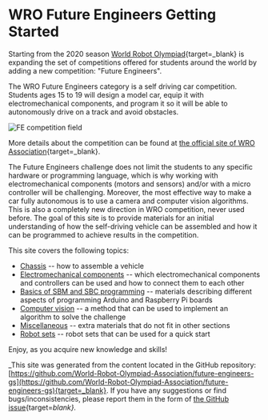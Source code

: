 # WRO Future Engineers Getting Started

Starting from the 2020 season [World Robot Olympiad](https://wro-association.org/association/introduction){target=_blank} is expanding the set of competitions offered for students around the world by adding a new competition: "Future Engineers".

The WRO Future Engineers category is a self driving car competition. Students ages 15 to 19 will design a model car, equip it with electromechanical components, and program it so it will be able to autonomously drive on a track and avoid obstacles.

![FE competition field](img/fe-map.png)

More details about the competition can be found at [the official site of WRO Association](https://wro-association.org/competition/new-competition-formats/future-engineers){target=_blank}.

The Future Engineers challenge does not limit the students to any specific hardware or programming language, which is why working with electromechanical components (motors and sensors) and/or with a micro controller will be challenging. Moreover, the most effective way to make a car fully autonomous is to use a camera and computer vision algorithms.  This is also a completely new direction in WRO competition, never used before. The goal of this site is to provide materials for an initial understanding of how the self-driving vehicle can be assembled and how it can be programmed to achieve results in the competition.

This site covers the following topics:

  * [Chassis](p01-chassis.md) -- how to assemble a vehicle
  * [Electromechanical components](p02-electronics.md) -- which electromechanical components and controllers can be used and how to connect them to each other
  * [Basics of SBM and SBC programming](p03-programming.md) -- materials describing different aspects of programming Arduino and Raspberry Pi boards
  * [Computer vision](p04-cv.md) -- a method that can be used to implement an algorithm to solve the challenge
  * [Miscellaneous](p05-misc.md) -- extra materials that do not fit in other sections
  * [Robot sets](p06-robot-sets.md) -- robot sets that can be used for a quick start

Enjoy, as you acquire new knowledge and skills!

_This site was generated from the content located in the GitHub repository: [https://github.com/World-Robot-Olympiad-Association/future-engineers-gs](https://github.com/World-Robot-Olympiad-Association/future-engineers-gs){target=_blank}. If you have any suggestions or find bugs/inconsistencies, please report them in the form of [the GitHub issue](https://github.com/World-Robot-Olympiad-Association/future-engineers-gs/issues/new){target=_blank}._